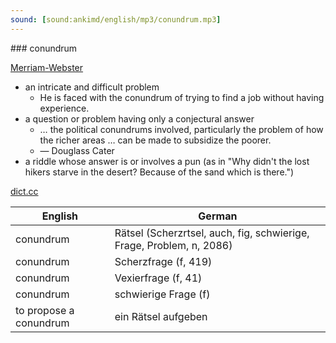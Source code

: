 ```yaml
---
sound: [sound:ankimd/english/mp3/conundrum.mp3]
---
```


\### conundrum

[Merriam-Webster](https://www.merriam-webster.com/dictionary/conundrum)

- an intricate and difficult problem
    - He is faced with the conundrum of trying to find a job without having experience.
- a question or problem having only a conjectural answer
    - … the political conundrums involved, particularly the problem of how the richer areas … can be made to subsidize the poorer.
    - — Douglass Cater
- a riddle whose answer is or involves a pun (as in "Why didn't the lost hikers starve in the desert? Because of the sand which is there.")

[dict.cc](https://www.dict.cc/conundrum)

| English        | German       |
| -------------- | ------------ |
| conundrum | Rätsel (Scherzrtsel, auch, fig, schwierige, Frage, Problem, n, 2086) |
| conundrum | Scherzfrage (f, 419) |
| conundrum | Vexierfrage (f, 41) |
| conundrum | schwierige Frage (f) |
| to propose a conundrum | ein Rätsel aufgeben |
